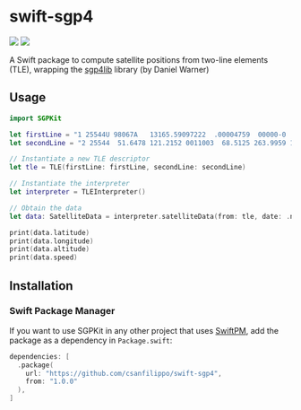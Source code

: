 # swift-sgp4
[![](https://img.shields.io/endpoint?url=https%3A%2F%2Fswiftpackageindex.com%2Fapi%2Fpackages%2Fcsanfilippo%2Fswift-sgp4%2Fbadge%3Ftype%3Dswift-versions)](https://swiftpackageindex.com/csanfilippo/swift-sgp4)
[![](https://img.shields.io/endpoint?url=https%3A%2F%2Fswiftpackageindex.com%2Fapi%2Fpackages%2Fcsanfilippo%2Fswift-sgp4%2Fbadge%3Ftype%3Dplatforms)](https://swiftpackageindex.com/csanfilippo/swift-sgp4)

A Swift package to compute satellite positions from two-line elements (TLE), wrapping the [sgp4lib](https://www.danrw.com/sgp4/) library (by Daniel Warner)


## Usage

```swift
import SGPKit

let firstLine = "1 25544U 98067A   13165.59097222  .00004759  00000-0  88814-4 0    47"
let secondLine = "2 25544  51.6478 121.2152 0011003  68.5125 263.9959 15.50783143834295"

// Instantiate a new TLE descriptor
let tle = TLE(firstLine: firstLine, secondLine: secondLine)

// Instantiate the interpreter
let interpreter = TLEInterpreter()

// Obtain the data
let data: SatelliteData = interpreter.satelliteData(from: tle, date: .now)

print(data.latitude)
print(data.longitude)
print(data.altitude)
print(data.speed)
```

## Installation

### Swift Package Manager

If you want to use SGPKit in any other project that uses [SwiftPM](https://swift.org/package-manager/), add the package as a dependency in `Package.swift`:

```swift
dependencies: [
  .package(
    url: "https://github.com/csanfilippo/swift-sgp4",
    from: "1.0.0"
  ),
]
```
